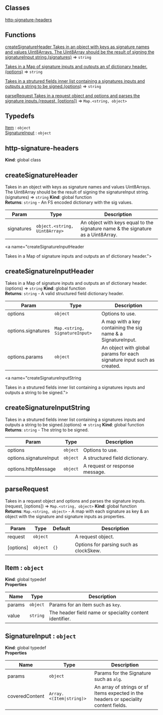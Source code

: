 ## Classes

<dl>
<dt><a href="#http-signature-headers">http-signature-headers</a></dt>
<dd></dd>
</dl>

## Functions

<dl>
<dt><a href="#createSignatureHeader
Takes in an object with keys as signature names and values Uint8Arrays.
The Uint8Array should be the result of signing the signatureInput string.">createSignatureHeader
Takes in an object with keys as signature names and values Uint8Arrays.
The Uint8Array should be the result of signing the signatureInput string.(signatures)</a> ⇒ <code>string</code></dt>
<dd></dd>
<dt><a href="#createSignatureInputHeader

Takes in a Map of signature inputs and outputs an sf dictionary header.">createSignatureInputHeader

Takes in a Map of signature inputs and outputs an sf dictionary header.(options)</a> ⇒ <code>string</code></dt>
<dd></dd>
<dt><a href="#createSignatureInputString

Takes in a strutured fields inner list containing a signatures inputs
and outputs a string to be signed.">createSignatureInputString

Takes in a strutured fields inner list containing a signatures inputs
and outputs a string to be signed.(options)</a> ⇒ <code>string</code></dt>
<dd></dd>
<dt><a href="#parseRequest
Takes in a request object and options and parses the signature inputs.">parseRequest
Takes in a request object and options and parses the signature inputs.(request, [options])</a> ⇒ <code>Map.&lt;string, object&gt;</code></dt>
<dd></dd>
</dl>

## Typedefs

<dl>
<dt><a href="#Item">Item</a> : <code>object</code></dt>
<dd></dd>
<dt><a href="#SignatureInput">SignatureInput</a> : <code>object</code></dt>
<dd></dd>
</dl>

<a name="http-signature-headers"></a>

## http-signature-headers
**Kind**: global class  
<a name="createSignatureHeader
Takes in an object with keys as signature names and values Uint8Arrays.
The Uint8Array should be the result of signing the signatureInput string."></a>

## createSignatureHeader
Takes in an object with keys as signature names and values Uint8Arrays.
The Uint8Array should be the result of signing the signatureInput string.(signatures) ⇒ <code>string</code>
**Kind**: global function  
**Returns**: <code>string</code> - An FS encoded dictionary with the sig values.  

| Param | Type | Description |
| --- | --- | --- |
| signatures | <code>object.&lt;string, Uint8Array&gt;</code> | An object with keys equal  to the signature name & the signature as a Uint8Array. |

<a name="createSignatureInputHeader

Takes in a Map of signature inputs and outputs an sf dictionary header."></a>

## createSignatureInputHeader

Takes in a Map of signature inputs and outputs an sf dictionary header.(options) ⇒ <code>string</code>
**Kind**: global function  
**Returns**: <code>string</code> - A valid structured field dictionary header.  

| Param | Type | Description |
| --- | --- | --- |
| options | <code>object</code> | Options to use. |
| options.signatures | <code>Map.&lt;string, SignatureInput&gt;</code> | A map with a key    containing the sig name & a SignatureInput. |
| options.params | <code>object</code> | An object with global params  for each signature input such as created. |

<a name="createSignatureInputString

Takes in a strutured fields inner list containing a signatures inputs
and outputs a string to be signed."></a>

## createSignatureInputString

Takes in a strutured fields inner list containing a signatures inputs
and outputs a string to be signed.(options) ⇒ <code>string</code>
**Kind**: global function  
**Returns**: <code>string</code> - The string to be signed.  

| Param | Type | Description |
| --- | --- | --- |
| options | <code>object</code> | Options to use. |
| options.signatureInput | <code>object</code> | A structured field dictionary. |
| options.httpMessage | <code>object</code> | A request or response message. |

<a name="parseRequest
Takes in a request object and options and parses the signature inputs."></a>

## parseRequest
Takes in a request object and options and parses the signature inputs.(request, [options]) ⇒ <code>Map.&lt;string, object&gt;</code>
**Kind**: global function  
**Returns**: <code>Map.&lt;string, object&gt;</code> - A map with each signature as key & an object
  with the signature and signature inputs as properties.  

| Param | Type | Default | Description |
| --- | --- | --- | --- |
| request | <code>object</code> |  | A request object. |
| [options] | <code>object</code> | <code>{}</code> | Options for parsing such as clockSkew. |

<a name="Item"></a>

## Item : <code>object</code>
**Kind**: global typedef  
**Properties**

| Name | Type | Description |
| --- | --- | --- |
| params | <code>object</code> | Params for an item such as `key`. |
| value | <code>string</code> | The header field name or  speciality content identifier. |

<a name="SignatureInput"></a>

## SignatureInput : <code>object</code>
**Kind**: global typedef  
**Properties**

| Name | Type | Description |
| --- | --- | --- |
| params | <code>object</code> | Params for the Signature such as `alg`. |
| coveredContent | <code>Array.&lt;(Item\|string)&gt;</code> | An array of strings or  sf Items expected in the headers or speciality content fields. |

